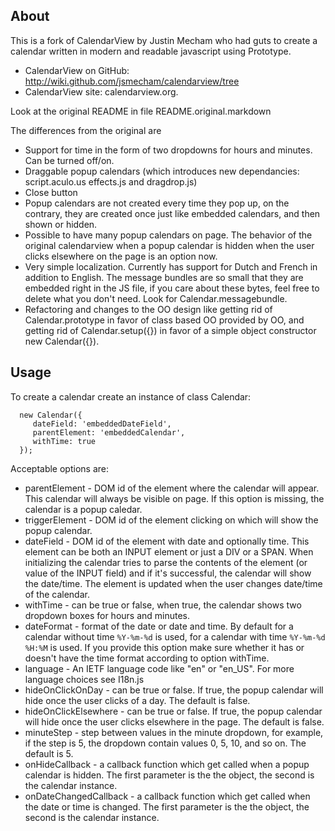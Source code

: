 About
-----------

This is a fork of CalendarView by Justin Mecham who had guts to create a calendar 
written in modern and readable javascript using Prototype.

* CalendarView  on GitHub: http://wiki.github.com/jsmecham/calendarview/tree
* CalendarView site: calendarview.org.

Look at the original README in file README.original.markdown

The differences from the original are

* Support for time in the form of two dropdowns for hours and minutes. Can be turned off/on.
* Draggable popup calendars (which introduces new dependancies: script.aculo.us effects.js and dragdrop.js)
* Close button
* Popup calendars  are not created every time they pop up, on the contrary, they are created once just like
  embedded calendars, and then shown or hidden.
* Possible to have many popup calendars on page. The behavior of the original calendarview when a popup 
  calendar is hidden when the user clicks elsewhere on the page is an option now.
* Very simple localization. Currently has support for Dutch and French in addition to English. The message bundles
  are so small that they are embedded right in the JS file, if you care about these bytes, feel free
  to delete what you don't need. Look for Calendar.messagebundle.
* Refactoring and changes to the OO design like getting rid of Calendar.prototype in favor of class based 
  OO provided by OO, and getting rid of Calendar.setup({}) in favor of a simple object constructor new Calendar({}).


Usage
-----------

To create a calendar create an instance of class Calendar:


      new Calendar({
         dateField: 'embeddedDateField',
         parentElement: 'embeddedCalendar',
         withTime: true
      });
  
Acceptable options are:

* parentElement - DOM id of the element where the calendar will appear. This calendar will always be visible on page. If this option
  is missing, the calendar is a popup caledar.
* triggerElement - DOM id of the element clicking on which will show the popup calendar.
* dateField - DOM id of the element with date and optionally time. This element can be both an INPUT element or just a DIV or a SPAN. 
  When initializing the calendar tries to parse the contents of the element (or value of the INPUT field) and if it's successful, 
  the calendar will show the date/time. The element is updated when the user changes date/time of the calendar.
* withTime - can be true or false, when true, the calendar shows two dropdown boxes for hours and minutes.
* dateFormat - format of the date or date and time. By default for a calendar without time `%Y-%m-%d` is used, for a calendar with time
  `%Y-%m-%d %H:%M` is used. If you provide this option make sure whether it has or doesn't have the time format according to option withTime.
* language - An IETF language code like "en" or "en_US". For more language choices see I18n.js
* hideOnClickOnDay - can be true or false. If true, the popup calendar will hide once the user clicks of a day. The default is false.
* hideOnClickElsewhere - can be true or false. If true, the popup calendar will hide once the user clicks elsewhere in the page. 
  The default is false.
* minuteStep - step between values in the minute dropdown, for example, if the step is 5, the dropdown contain values 0, 5, 10, and so on.
  The default is 5.
* onHideCallback - a callback function which get called when a popup calendar is hidden. The first parameter is the the object, the second is
  the calendar instance.
* onDateChangedCallback - a callback function which get called when the date or time is changed. The first parameter is the the object, 
  the second is the calendar instance.
  


